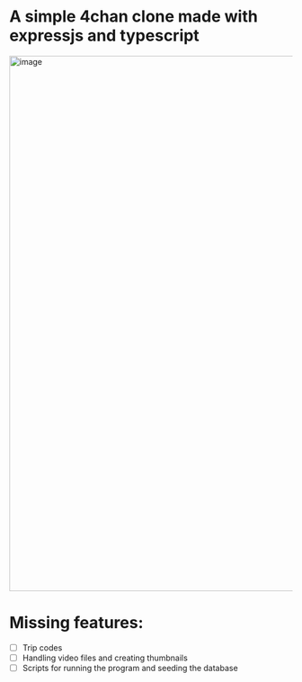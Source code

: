 # A simple 4chan clone made with expressjs and typescript
<img width="1370" height="952" alt="image" src="https://github.com/user-attachments/assets/3ae28604-4b23-4c7a-9b64-a5b418cb4881" />

# Missing features:
- [ ] Trip codes
- [ ] Handling video files and creating thumbnails
- [ ] Scripts for running the program and seeding the database
